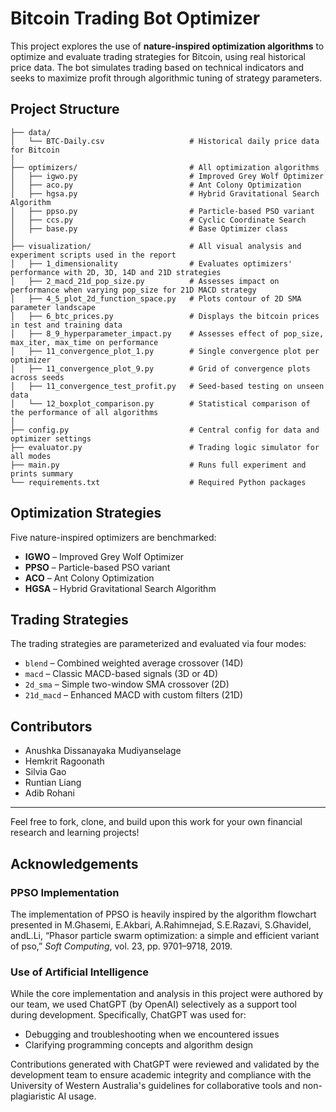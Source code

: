 # Bitcoin Trading Bot Optimizer

This project explores the use of **nature-inspired optimization algorithms** to optimize and evaluate trading strategies for Bitcoin, using real historical price data. The bot simulates trading based on technical indicators  and seeks to maximize profit through algorithmic tuning of strategy parameters.

## Project Structure

```
├── data/
│   └── BTC-Daily.csv                   # Historical daily price data for Bitcoin
│
├── optimizers/                         # All optimization algorithms
│   ├── igwo.py                         # Improved Grey Wolf Optimizer
│   ├── aco.py                          # Ant Colony Optimization
│   ├── hgsa.py                         # Hybrid Gravitational Search Algorithm
│   ├── ppso.py                         # Particle-based PSO variant
│   ├── ccs.py                          # Cyclic Coordinate Search
│   ├── base.py                         # Base Optimizer class
│
├── visualization/                      # All visual analysis and experiment scripts used in the report
│   ├── 1_dimensionality                # Evaluates optimizers' performance with 2D, 3D, 14D and 21D strategies
│   ├── 2_macd_21d_pop_size.py          # Assesses impact on performance when varying pop_size for 21D MACD strategy
│   ├── 4_5_plot_2d_function_space.py   # Plots contour of 2D SMA parameter landscape
│   ├── 6_btc_prices.py                 # Displays the bitcoin prices in test and training data
│   ├── 8_9_hyperparameter_impact.py    # Assesses effect of pop_size, max_iter, max_time on performance
│   ├── 11_convergence_plot_1.py        # Single convergence plot per optimizer
│   ├── 11_convergence_plot_9.py        # Grid of convergence plots across seeds
│   ├── 11_convergence_test_profit.py   # Seed-based testing on unseen data
│   └── 12_boxplot_comparison.py        # Statistical comparison of the performance of all algorithms
│
├── config.py                           # Central config for data and optimizer settings
├── evaluator.py                        # Trading logic simulator for all modes
├── main.py                             # Runs full experiment and prints summary
└── requirements.txt                    # Required Python packages
```

## Optimization Strategies

Five nature-inspired optimizers are benchmarked:

- **IGWO** – Improved Grey Wolf Optimizer
- **PPSO** – Particle-based PSO variant
- **ACO** – Ant Colony Optimization
- **HGSA** – Hybrid Gravitational Search Algorithm

## Trading Strategies

The trading strategies are parameterized and evaluated via four modes:

- `blend` – Combined weighted average crossover (14D)
- `macd` – Classic MACD-based signals (3D or 4D)
- `2d_sma` – Simple two-window SMA crossover (2D)
- `21d_macd` – Enhanced MACD with custom filters (21D)

## Contributors

- Anushka Dissanayaka Mudiyanselage
- Hemkrit Ragoonath
- Silvia Gao
- Runtian Liang
- Adib Rohani

---

Feel free to fork, clone, and build upon this work for your own financial research and learning projects!

## Acknowledgements
### PPSO Implementation
The implementation of PPSO is heavily inspired by the algorithm flowchart presented in M.Ghasemi, E.Akbari, A.Rahimnejad, S.E.Razavi, S.Ghavidel, andL.Li, “Phasor particle swarm optimization: a simple and efficient variant of pso,” *Soft Computing*, vol. 23, pp. 9701–9718, 2019.

### Use of Artificial Intelligence
While the core implementation and analysis in this project were authored by our team, we used ChatGPT (by OpenAI) selectively as a support tool during development. Specifically, ChatGPT was used for:
- Debugging and troubleshooting when we encountered issues
- Clarifying programming concepts and algorithm design

Contributions generated with ChatGPT were reviewed and validated by the development team to ensure academic integrity and compliance with the University of Western Australia's guidelines for collaborative tools and non-plagiaristic AI usage.
